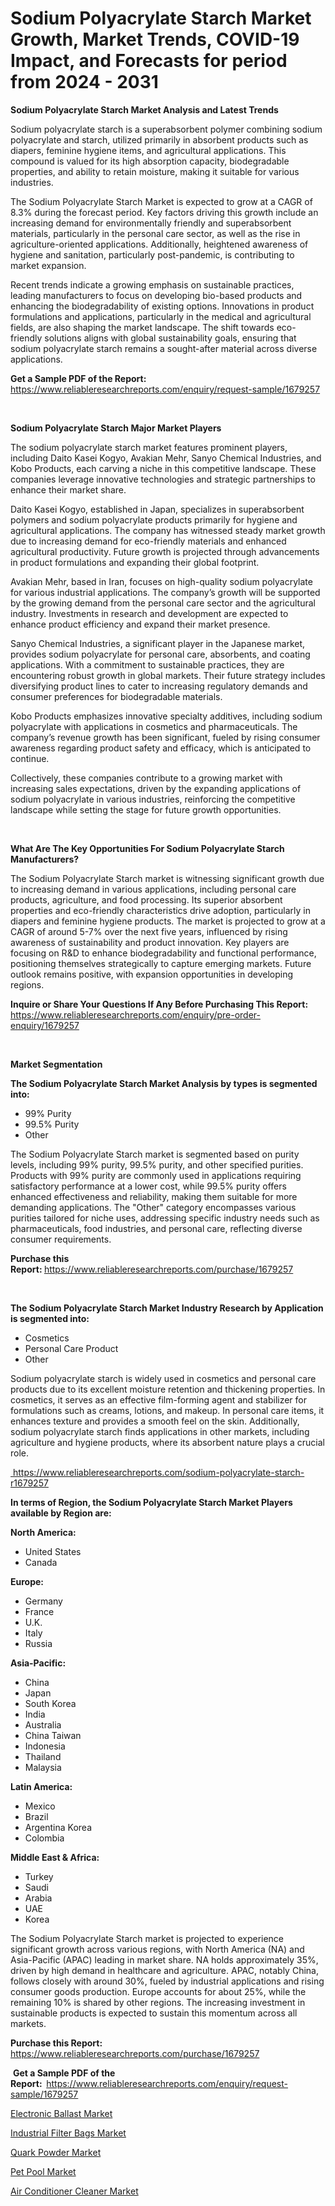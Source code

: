 <p><h1>Sodium Polyacrylate Starch Market Growth, Market Trends, COVID-19 Impact, and Forecasts for period from 2024 - 2031</h1></p><p><strong>Sodium Polyacrylate Starch Market Analysis and Latest Trends</strong></p>
<p><p>Sodium polyacrylate starch is a superabsorbent polymer combining sodium polyacrylate and starch, utilized primarily in absorbent products such as diapers, feminine hygiene items, and agricultural applications. This compound is valued for its high absorption capacity, biodegradable properties, and ability to retain moisture, making it suitable for various industries.</p><p>The Sodium Polyacrylate Starch Market is expected to grow at a CAGR of 8.3% during the forecast period. Key factors driving this growth include an increasing demand for environmentally friendly and superabsorbent materials, particularly in the personal care sector, as well as the rise in agriculture-oriented applications. Additionally, heightened awareness of hygiene and sanitation, particularly post-pandemic, is contributing to market expansion.</p><p>Recent trends indicate a growing emphasis on sustainable practices, leading manufacturers to focus on developing bio-based products and enhancing the biodegradability of existing options. Innovations in product formulations and applications, particularly in the medical and agricultural fields, are also shaping the market landscape. The shift towards eco-friendly solutions aligns with global sustainability goals, ensuring that sodium polyacrylate starch remains a sought-after material across diverse applications.</p></p>
<p><strong>Get a Sample PDF of the Report:&nbsp;</strong> <a href="https://www.reliableresearchreports.com/enquiry/request-sample/1679257?utm_campaign=7&utm_medium=2&utm_source=Github&utm_content=ia&utm_term=12122024&utm_id=sodium-polyacrylate-starch">https://www.reliableresearchreports.com/enquiry/request-sample/1679257</a></p>
<p>&nbsp;</p>
<p><strong>Sodium Polyacrylate Starch Major Market Players</strong></p>
<p><p>The sodium polyacrylate starch market features prominent players, including Daito Kasei Kogyo, Avakian Mehr, Sanyo Chemical Industries, and Kobo Products, each carving a niche in this competitive landscape. These companies leverage innovative technologies and strategic partnerships to enhance their market share.</p><p>Daito Kasei Kogyo, established in Japan, specializes in superabsorbent polymers and sodium polyacrylate products primarily for hygiene and agricultural applications. The company has witnessed steady market growth due to increasing demand for eco-friendly materials and enhanced agricultural productivity. Future growth is projected through advancements in product formulations and expanding their global footprint.</p><p>Avakian Mehr, based in Iran, focuses on high-quality sodium polyacrylate for various industrial applications. The company’s growth will be supported by the growing demand from the personal care sector and the agricultural industry. Investments in research and development are expected to enhance product efficiency and expand their market presence.</p><p>Sanyo Chemical Industries, a significant player in the Japanese market, provides sodium polyacrylate for personal care, absorbents, and coating applications. With a commitment to sustainable practices, they are encountering robust growth in global markets. Their future strategy includes diversifying product lines to cater to increasing regulatory demands and consumer preferences for biodegradable materials.</p><p>Kobo Products emphasizes innovative specialty additives, including sodium polyacrylate with applications in cosmetics and pharmaceuticals. The company’s revenue growth has been significant, fueled by rising consumer awareness regarding product safety and efficacy, which is anticipated to continue.</p><p>Collectively, these companies contribute to a growing market with increasing sales expectations, driven by the expanding applications of sodium polyacrylate in various industries, reinforcing the competitive landscape while setting the stage for future growth opportunities.</p></p>
<p>&nbsp;</p>
<p><strong>What Are The Key Opportunities For Sodium Polyacrylate Starch Manufacturers?</strong></p>
<p><p>The Sodium Polyacrylate Starch market is witnessing significant growth due to increasing demand in various applications, including personal care products, agriculture, and food processing. Its superior absorbent properties and eco-friendly characteristics drive adoption, particularly in diapers and feminine hygiene products. The market is projected to grow at a CAGR of around 5-7% over the next five years, influenced by rising awareness of sustainability and product innovation. Key players are focusing on R&D to enhance biodegradability and functional performance, positioning themselves strategically to capture emerging markets. Future outlook remains positive, with expansion opportunities in developing regions.</p></p>
<p><strong>Inquire or Share Your Questions If Any Before Purchasing This Report:</strong> <a href="https://www.reliableresearchreports.com/enquiry/pre-order-enquiry/1679257?utm_campaign=7&utm_medium=2&utm_source=Github&utm_content=ia&utm_term=12122024&utm_id=sodium-polyacrylate-starch">https://www.reliableresearchreports.com/enquiry/pre-order-enquiry/1679257</a></p>
<p>&nbsp;</p>
<p><strong>Market Segmentation</strong></p>
<p><strong>The Sodium Polyacrylate Starch Market Analysis by types is segmented into:</strong></p>
<p><ul><li>99% Purity</li><li>99.5% Purity</li><li>Other</li></ul></p>
<p><p>The Sodium Polyacrylate Starch market is segmented based on purity levels, including 99% purity, 99.5% purity, and other specified purities. Products with 99% purity are commonly used in applications requiring satisfactory performance at a lower cost, while 99.5% purity offers enhanced effectiveness and reliability, making them suitable for more demanding applications. The "Other" category encompasses various purities tailored for niche uses, addressing specific industry needs such as pharmaceuticals, food industries, and personal care, reflecting diverse consumer requirements.</p></p>
<p><strong>Purchase this Report:&nbsp;</strong><a href="https://www.reliableresearchreports.com/purchase/1679257?utm_campaign=7&utm_medium=2&utm_source=Github&utm_content=ia&utm_term=12122024&utm_id=sodium-polyacrylate-starch">https://www.reliableresearchreports.com/purchase/1679257</a></p>
<p>&nbsp;</p>
<p><strong>The Sodium Polyacrylate Starch Market Industry Research by Application is segmented into:</strong></p>
<p><ul><li>Cosmetics</li><li>Personal Care Product</li><li>Other</li></ul></p>
<p><p>Sodium polyacrylate starch is widely used in cosmetics and personal care products due to its excellent moisture retention and thickening properties. In cosmetics, it serves as an effective film-forming agent and stabilizer for formulations such as creams, lotions, and makeup. In personal care items, it enhances texture and provides a smooth feel on the skin. Additionally, sodium polyacrylate starch finds applications in other markets, including agriculture and hygiene products, where its absorbent nature plays a crucial role.</p></p>
<p><a href="https://www.reliableresearchreports.com/sodium-polyacrylate-starch-r1679257?utm_campaign=7&utm_medium=2&utm_source=Github&utm_content=ia&utm_term=12122024&utm_id=sodium-polyacrylate-starch">&nbsp;https://www.reliableresearchreports.com/sodium-polyacrylate-starch-r1679257</a></p>
<p><strong>In terms of Region, the Sodium Polyacrylate Starch Market Players available by Region are:</strong></p>
<p>
    <p> <strong> North America: </strong>
        <ul>
            <li>United States</li>
            <li>Canada</li>
        </ul>
        </p> 
    <p> <strong> Europe: </strong>
        <ul>
            <li>Germany</li>
            <li>France</li>
            <li>U.K.</li>
            <li>Italy</li>
            <li>Russia</li>
        </ul>
        </p> 
    <p> <strong> Asia-Pacific: </strong>
        <ul>
            <li>China</li>
            <li>Japan</li>
            <li>South Korea</li>
            <li>India</li>
            <li>Australia</li>
            <li>China Taiwan</li>
            <li>Indonesia</li>
            <li>Thailand</li>
            <li>Malaysia</li>
        </ul>
        </p> 
    <p> <strong> Latin America: </strong>
        <ul>
            <li>Mexico</li>
            <li>Brazil</li>
            <li>Argentina Korea</li>
            <li>Colombia</li>
        </ul>
        </p> 
    <p> <strong> Middle East & Africa: </strong>
        <ul>
            <li>Turkey</li>
            <li>Saudi</li>
            <li>Arabia</li>
            <li>UAE</li>
            <li>Korea</li>
        </ul>
    </p>
    </p>
<p><p>The Sodium Polyacrylate Starch market is projected to experience significant growth across various regions, with North America (NA) and Asia-Pacific (APAC) leading in market share. NA holds approximately 35%, driven by high demand in healthcare and agriculture. APAC, notably China, follows closely with around 30%, fueled by industrial applications and rising consumer goods production. Europe accounts for about 25%, while the remaining 10% is shared by other regions. The increasing investment in sustainable products is expected to sustain this momentum across all markets.</p></p>
<p><strong>Purchase this Report: </strong><a href="https://www.reliableresearchreports.com/purchase/1679257?utm_campaign=7&utm_medium=2&utm_source=Github&utm_content=ia&utm_term=12122024&utm_id=sodium-polyacrylate-starch">https://www.reliableresearchreports.com/purchase/1679257</a></p>
<p>&nbsp;<strong>Get a Sample PDF of the Report:&nbsp;&nbsp;</strong><a href="https://www.reliableresearchreports.com/enquiry/request-sample/1679257?utm_campaign=7&utm_medium=2&utm_source=Github&utm_content=ia&utm_term=12122024&utm_id=sodium-polyacrylate-starch">https://www.reliableresearchreports.com/enquiry/request-sample/1679257</a></p>
<p><strong></strong></p>
<p><p><a href="https://github.com/angelajermaine/Market-Research-Report-List-5/blob/main/electronic-ballast-market.md?utm_campaign=7&utm_medium=2&utm_source=Github&utm_content=ia&utm_term=12122024&utm_id=sodium-polyacrylate-starch">Electronic Ballast Market</a></p><p><a href="https://www.linkedin.com/pulse/industrial-filter-bags-market-expansion-forecast-122-cagr-from-6sihc?utm_campaign=7&utm_medium=2&utm_source=Github&utm_content=ia&utm_term=12122024&utm_id=sodium-polyacrylate-starch">Industrial Filter Bags Market</a></p><p><a href="https://github.com/provorikovar/Market-Research-Report-List-6/blob/main/quark-powder-market.md?utm_campaign=7&utm_medium=2&utm_source=Github&utm_content=ia&utm_term=12122024&utm_id=sodium-polyacrylate-starch">Quark Powder Market</a></p><p><a href="https://www.linkedin.com/pulse/future-pet-pool-latest-trends-development-expected-113-2d8tf?utm_campaign=7&utm_medium=2&utm_source=Github&utm_content=ia&utm_term=12122024&utm_id=sodium-polyacrylate-starch">Pet Pool Market</a></p><p><a href="https://www.linkedin.com/pulse/air-conditioner-cleaner-market-report-2024-2031-challenges-sales-ecfxf?utm_campaign=7&utm_medium=2&utm_source=Github&utm_content=ia&utm_term=12122024&utm_id=sodium-polyacrylate-starch">Air Conditioner Cleaner Market</a></p></p>